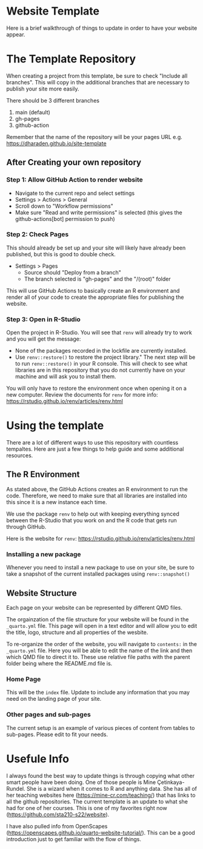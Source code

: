 # Website Template

Here is a brief walkthrough of things to update in order to have your website appear. 

# The Template Repository

When creating a project from this template, be sure to check "Include all branches". This will copy in the additional branches that are necessary to publish your site more easily.

There should be 3 different branches
1. main (default)
2. gh-pages
3. github-action

Remember that the name of the repository will be your pages URL
e.g. https://dharaden.github.io/site-template

## After Creating your own repository

### Step 1: Allow GitHub Action to render website
- Navigate to the current repo and select settings
- Settings > Actions > General
- Scroll down to "Workflow permissions"
-  Make sure "Read and write permissions" is selected (this gives the github-actions[bot] permission to push)

### Step 2: Check Pages
This should already be set up and your site will likely have already been published, but this is good to double check. 

- Settings > Pages 
    - Source should "Deploy from a branch"
    - The branch selected is "gh-pages" and the "/(root)" folder

This will use GitHub Actions to basically create an R environment and render all of your code to create the appropriate files for publishing the website.  

### Step 3: Open in R-Studio
Open the project in R-Studio. You will see that `renv` will already try to work and you will get the message: 
- None of the packages recorded in the lockfile are currently installed.
- Use `renv::restore()` to restore the project library."
The next step will be to run `renv::restore()` in your R console. This will check to see what libraries are in this repository that you do not currently have on your machine and will ask you to install them. 

You will only have to restore the environment once when opening it on a new computer. Review the documents for `renv` for more info: https://rstudio.github.io/renv/articles/renv.html

# Using the template

There are a lot of different ways to use this repository with countless tempaltes. Here are just a few things to help guide and some additional resources. 

## The R Environment
As stated above, the GitHub Actions creates an R environment to run the code. Therefore, we need to make sure that all libraries are installed into this since it is a new instance each time. 

We use the package `renv` to help out with keeping everything synced between the R-Studio that you work on and the R code that gets run through GitHub. 

Here is the website for `renv`: https://rstudio.github.io/renv/articles/renv.html

### Installing a new package 
Whenever you need to install a new package to use on your site, be sure to take a snapshot of the current installed packages using `renv::snapshot()`


## Website Structure
Each page on your website can be represented by different QMD files. 

The orgainzation of the file structure for your website will be found in the `_quarto.yml` file. This page will open in a text editor and will allow you to edit the title, logo, structure and all properties of the wesbite.

To re-organize the order of the website, you will navigate to `contents:` in the `_quarto.yml` file. Here you will be able to edit the name of the link and then which QMD file to direct it to. These use relative file paths with the parent folder being where the README.md file is. 

### Home Page
This will be the `index` file. Update to include any information that you may need on the landing page of your site. 

### Other pages and sub-pages
The current setup is an example of various pieces of content from tables to sub-pages. Please edit to fit your needs. 

# Usefule Info
I always found the best way to update things is through copying what other smart people have been doing. One of those people is Mine Çetinkaya-Rundel. She is a wizard when it comes to R and anything data. She has all of her teaching websites here (https://mine-cr.com/teaching/) that has links to all the github repositories. The current template is an update to what she had for one of her courses. This is one of my favorites right now (https://github.com/sta210-s22/website). 

I have also pulled info from OpenScapes (https://openscapes.github.io/quarto-website-tutorial/). This can be a good introduction just to get familiar with the flow of things. 